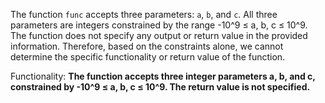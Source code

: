 The function `func` accepts three parameters: `a`, `b`, and `c`. All three parameters are integers constrained by the range -10^9 ≤ a, b, c ≤ 10^9. The function does not specify any output or return value in the provided information. Therefore, based on the constraints alone, we cannot determine the specific functionality or return value of the function. 

Functionality: **The function accepts three integer parameters a, b, and c, constrained by -10^9 ≤ a, b, c ≤ 10^9. The return value is not specified.**
